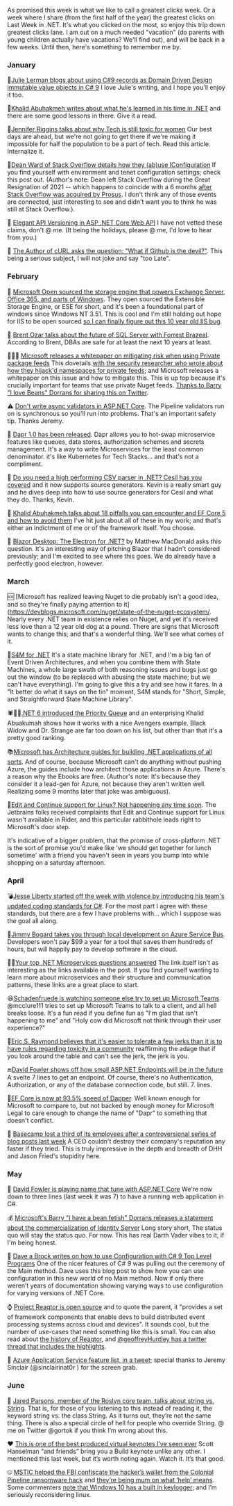 As promised this week is what we like to call a greatest clicks week.  Or a week where I share (from the first half of the year) the greatest clicks on Last Week in .NET. It's what you clicked on the most, so enjoy this trip down greatest clicks lane.  I am out on a much needed "vacation" (do parents with young children actually have vacations? We'll find out), and will be back in a few weeks. Until then, here's something to remember me by.

### January

📝[Julie Lerman blogs about using C#9 records as Domain Driven Design immutable value objects in C# 9](https://www.pluralsight.com/blog/software-development/domain-driven-design-csharp) I love Julie's writing, and I hope you'll enjoy it too.


📝[Khalid Abuhakmeh writes about what he's learned in his time in .NET](https://khalidabuhakmeh.com/secrets-of-a-dotnet-professional) and there are some good lessons in there. Give it a read.

📝[Jennifer Riggins talks about why Tech is still toxic for women](https://thenewstack.io/why-tech-is-still-toxic-for-women-and-what-to-do-about-it/) Our best days are ahead, but we're not going to get there if we're making it impossible for half the population to be a part of tech. Read this article. Internalize it.

📝[Dean Ward of Stack Overflow details how they (ab)use IConfiguration](https://bakedbean.org.uk/posts/2021-01-fun-with-iconfiguration/) If you find yourself with environment and tenet configuration settings; check this post out. (Author's note: Dean left Stack Overflow during the Great Resignation of 2021 -- which happens to coincide with a 6 months [after Stack Overflow was acquired by Prosus](https://www.forbes.com/sites/vijaygurbaxani/2021/06/08/the-18-billion-acquisition-of-stack-overflow-aims-to-turbocharge-the-worlds-software-knowhow/?sh=3dd21ad368ce).  I don't think any of those events are connected, just interesting to see and didn't want you to think he was still at Stack Overflow.).

🎥 [Elegant API Versioning in ASP .NET Core Web API](https://www.youtube.com/watch?v=iVHtKG0eU_s) I have not vetted these claims, don't @ me. (It being the holidays, please @ me, I'd love to hear from you.)

📝 [The Author of cURL asks the question: "What if Github is the devil?"](https://daniel.haxx.se/blog/2021/01/28/what-if-github-is-the-devil/). This being a serious subject, I will not joke and say "too Late".  

### February 

👐 [Microsoft Open sourced the storage engine that powers Exchange Server, Office 365, and parts of Windows](https://mspoweruser.com/microsoft-open-sources-storage-engine-windows/). They open sourced the Extensible Storage Engine, or ESE for short, and it's been a foundational part of windows since Windows NT 3.51. This is cool and I'm still holding out hope for IIS to be open sourced [so I can finally figure out this 10 year old IIS bug](https://stackoverflow.com/questions/7251285/iis-treats-double-encoded-forward-slashes-in-urls-differently-on-the-first-reque).

🔮 [Brent Ozar talks about the future of SQL Server with Forrest Brazeal](https://acloudguru.com/blog/engineering/ozar-whats-the-future-of-microsoft-sql-server). According to Brent, DBAs are safe for at least the next 10 years at least. 

🚨🚨🚨 [Microsoft releases a whitepaper on mitigating risk when using Private package feeds](https://azure.microsoft.com/en-us/resources/3-ways-to-mitigate-risk-using-private-package-feeds/) This dovetails [with the security researcher who wrote about how they hijack'd namespaces for private feeds](https://twitter.com/alxbrsn/status/1359200840876257287?s=20); and Microsoft releases a whitepaper on this issue and how to mitigate this. This is up top because it's crucially important for teams that use private Nuget feeds. [Thanks to Barry "I love Beans" Dorrans for sharing this on Twitter](https://twitter.com/blowdart/status/1359205016016326657).

⚠ [Don't write async validators in ASP.NET Core](https://twitter.com/JeremySkinner/status/1359955978666598404). The Pipeline validators run on is synchronous so you'll run into problems. That's an important safety tip. Thanks Jeremy.

📢 [Dapr 1.0 has been released](https://blog.dapr.io/posts/2021/02/17/announcing-dapr-v1.0/). Dapr allows you to hot-swap microservice features like queues, data stores, authorization schemes and secrets management. It's a way to write Microservices for the least common denominator. it's like Kubernetes for Tech Stacks... and that's not a compliment.

📝 [Do you need a high performing CSV parser in .NET? Cesil has you covered](https://kevinmontrose.com/2021/02/05/overthinking-csv-with-cesil-source-generators/) and it now supports source generators. Kevin is a really smart guy and he dives deep into how to use source generators for Cesil and what they do. Thanks, Kevin.

📝 [Khalid Abuhakmeh talks about 18 pitfalls you can encounter and EF Core 5 and how to avoid them](https://blog.jetbrains.com/dotnet/2021/02/24/entity-framework-core-5-pitfalls-to-avoid-and-ideas-to-try) I've hit just about all of these in my work; and that's either an indictment of me or of the framework itself. You choose.

📝 [Blazor Desktop: The Electron for .NET?](https://medium.com/young-coder/blazor-desktop-the-electron-for-net-ecdcf5c30027) by Matthew MacDonald asks this question. It's an interesting way of pitching Blazor that I hadn't considered previously; and I'm excited to see where this goes. We do already have a perfectly good electron, however.

### March

🆘 [Microsoft has realized leaving Nuget to die probably isn't a good idea, and so they're finally paying attention to it](https://devblogs.microsoft.com/nuget/state-of-the-nuget-ecosystem/. Nearly every .NET team in existence relies on Nuget, and yet it's received less love than a 12 year old dog at a pound. There are signs that Microsoft wants to change this; and that's a wonderful thing. We'll see what comes of it.

🎉[S4M for .NET](https://philiplaureano.github.io/S4M/) It's a state machine library for .NET, and I'm a big fan of Event Driven Architectures, and when you combine them with State Machines, a whole large swath of both reasoning issues and bugs just go out the window (to be replaced with abusing the state machine; but we can't have everything). I'm going to give this a try and see how it fares. In a "It better do what it says on the tin" moment, S4M stands for "Short, Simple, and Straightforward State Machine Library".

🕷👨‍⚕️[.NET 6 introduced the Priority Queue](https://twitter.com/buhakmeh/status/1370376479243132930?s=20) and an enterprising Khalid Abuakumah shows how it works with a nice Avengers example. Black Widow and Dr. Strange are far too down on his list, but other than that it's a pretty good ranking.

📚[Microsoft has Architecture guides for building .NET applications of all sorts](https://dotnet.microsoft.com/learn/dotnet/architecture-guides). And of course, because Microsoft can't do anything without pushing Azure, the guides include how architect those applications in Azure. There's a reason why the Ebooks are free. (Author's note: It's because they consider it a lead-gen for Azure, not because they aren't written well. Realizing some 9 months later that joke was ambiguous).

🤞[Edit and Continue support for Linux? Not happening any time soon](https://github.com/dotnet/runtime/issues/12409). The Jetbrains folks received complaints that Edit and Continue support for Linux wasn't available in Rider, and this particular rabbithole leads right to Microsoft's door step.

It's indicative of a bigger problem, that the promise of cross-platform .NET is the sort of promise you'd make like 'we should get together for lunch sometime' with a friend you haven't seen in years you bump into while shopping on a saturday afternoon.

### April

💣[Jesse Liberty started off the week with violence by introducing his team's updated coding standards for C#](https://jesseliberty.com/2021/03/02/c-coding-standards-updated/). For the most part I agree with these standards, but there are a few I have problems with... which I suppose was the goal all along.

💸[Jimmy Bogard takes you through local development on Azure Service Bus](https://jimmybogard.com/local-development-with-azure-service-bus/). Developers won't pay $99 a year for a tool that saves them hundreds of hours, but will happily pay to develop software in the cloud.

🙋‍♀️[Your top .NET Microservices questions answered](https://devblogs.microsoft.com/aspnet/your-top-dotnet-microservices-questions-answered/) The link itself isn't as interesting as the links available in the post. If you find yourself wanting to learn more about microservices and their structure and communication patterns, these links are a great place to start.

😆[Schadenfruede is watching someone else try to set up Microsoft Teams](https://twitter.com/mcclure111/status/1381704459684831234?s=20) @mcclure111 tries to set up Microsoft Teams to talk to a client, and all hell breaks loose. It's a fun read if you define fun as "I'm glad that isn't happening to me" and "Holy cow did Microsoft not think through their user experience?"

🤡[Eric S. Raymond believes that it's easier to tolerate a few jerks than it is to have rules regarding toxicity in a community](https://gcc.gnu.org/pipermail/gcc/2021-April/235575.html) reaffirming the adage that if you look around the table and can't see the jerk, the jerk is you.

🔚[David Fowler shows off how small ASP.NET Endpoints will be in the future](https://twitter.com/davidfowl/status/1385290460613144577?s=20) A svelte 7 lines to get an endpoint. Of course, there's no Authentication, Authorization, or any of the database connection code, but still. 7. lines.

💨[EF Core is now at 93.5% speed of Dapper](https://twitter.com/ajcvickers/status/1385335542334705665?s=20). Well known enough for Microsoft to compare to, but not backed by enough money for Microsoft Legal to care enough to change the name of "Dapr" to something that doesn't conflict.

🤡 [Basecamp lost a third of its employees after a controversional series of blog posts last week](https://techcrunch.com/2021/04/30/basecamp-employees-quit-ceo-letter/) A CEO couldn't destroy their company's reputation any faster if they tried. This is truly impressive in the depth and breadth of DHH and Jason Fried's stupidity here.

### May

🎹 [David Fowler is playing name that tune with ASP.NET Core](https://twitter.com/LadyNaggaga/status/1389989077534093324?s=20) We're now down to three lines (last week it was 7) to have a running web application in C#.

💰 [Microsoft's Barry "I have a bean fetish" Dorrans releases a statement about the commercialization of Identity Server](https://devblogs.microsoft.com/aspnet/asp-net-core-6-and-authentication-servers/) Long story short, The status quo will stay the status quo. For now. This has real Darth Vader vibes to it, if I'm being honest.

🔧 [Dave a Brock writes on how to use Configuration with C# 9 Top Level Programs](https://www.daveabrock.com/2021/01/19/config-top-level-programs/) One of the nicer features of C# 9 was pulling out the ceremony of the Main method. Dave uses this blog post to show how you can use configuration in this new world of no Main method. Now if only there weren’t years of documentation showing varying ways to use configuration for varying versions of .NET Core.

⌚ [Project Reaqtor is open source](https://twitter.com/dotnetfdn/status/1394671843169144833?s=20) and to quote the parent, it "provides a set of framework components that enable devs to build distributed event processing systems across cloud and devices". It sounds cool, but the number of use-cases that need something like this is small. You can also read about [the history of Reaqtor](https://reaqtive.net/#a-little-history-of-reaqtor), and [@geoffreyHuntley has a twitter thread that includes the highlights](https://twitter.com/GeoffreyHuntley/status/1394658887396069383?s=20).

📃 [Azure Application Service feature list, in a tweet](https://twitter.com/sinclairinat0r/status/1397233099617021952); special thanks to Jeremy Sinclair (@sinclairinat0r ) for the screen grab.

### June

🔧 [Jared Parsons, member of the Roslyn core team, talks about string vs. String](https://blog.paranoidcoding.com/2019/04/08/string-vs-String-is-not-about-style.html). That is, for those of you listening to this instead of reading it, the keyword string vs. the class String. As it turns out, they’re not the same thing. There is also a special circle of hell for people who override String. @ me on Twitter @gortok if you think I’m wrong about this.

♥ [This is one of the best produced virtual keynotes I’ve seen ever](https://www.youtube.com/watch?v=EWYYgEkGJfs) Scott Hanselman “and friends” bring you a Build keynote unlike any other. I mentioned this last week, but it’s worth noting again. Watch it. It’s that good.

🤐 [MSTIC helped the FBI confiscate the hacker’s wallet from the Colonial Pipeline ransomware hack](https://twitter.com/kevincollier/status/1402025548453498880) and [they’re being mum on what ‘help’ means](https://www.nbcnews.com/tech/security/u-s-recovers-millions-pipeline-ransom-because-hackers-mistake-n1269889). Some commenters [note that Windows 10 has a built in keylogger](https://twitter.com/AWSUser/status/1402076326698258434?s=20); and I’m seriously reconsidering linux.
